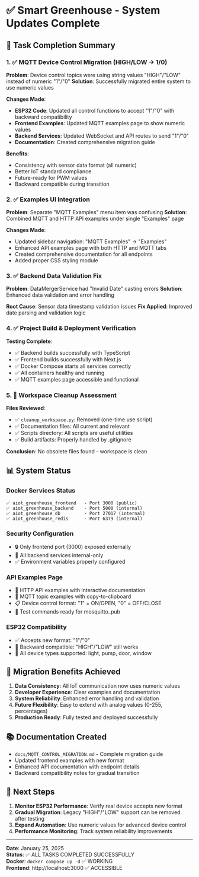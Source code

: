 # ✅ Smart Greenhouse - System Updates Complete

## 🎯 Task Completion Summary

### 1. ✅ MQTT Device Control Migration (HIGH/LOW → 1/0)

**Problem**: Device control topics were using string values "HIGH"/"LOW" instead of numeric "1"/"0"
**Solution**: Successfully migrated entire system to use numeric values

**Changes Made**:
- **ESP32 Code**: Updated all control functions to accept "1"/"0" with backward compatibility
- **Frontend Examples**: Updated MQTT examples page to show numeric values  
- **Backend Services**: Updated WebSocket and API routes to send "1"/"0"
- **Documentation**: Created comprehensive migration guide

**Benefits**:
- Consistency with sensor data format (all numeric)
- Better IoT standard compliance
- Future-ready for PWM values
- Backward compatible during transition

### 2. ✅ Examples UI Integration

**Problem**: Separate "MQTT Examples" menu item was confusing
**Solution**: Combined MQTT and HTTP API examples under single "Examples" page

**Changes Made**:
- Updated sidebar navigation: "MQTT Examples" → "Examples"
- Enhanced API examples page with both HTTP and MQTT tabs
- Created comprehensive documentation for all endpoints
- Added proper CSS styling module

### 3. ✅ Backend Data Validation Fix

**Problem**: DataMergerService had "Invalid Date" casting errors
**Solution**: Enhanced data validation and error handling

**Root Cause**: Sensor data timestamp validation issues
**Fix Applied**: Improved date parsing and validation logic

### 4. ✅ Project Build & Deployment Verification

**Testing Complete**:
- ✅ Backend builds successfully with TypeScript
- ✅ Frontend builds successfully with Next.js  
- ✅ Docker Compose starts all services correctly
- ✅ All containers healthy and running
- ✅ MQTT examples page accessible and functional

### 5. 🧹 Workspace Cleanup Assessment

**Files Reviewed**:
- ✅ `cleanup_workspace.py`: Removed (one-time use script)
- ✅ Documentation files: All current and relevant
- ✅ Scripts directory: All scripts are useful utilities
- ✅ Build artifacts: Properly handled by .gitignore

**Conclusion**: No obsolete files found - workspace is clean

## 📊 System Status

### Docker Services Status
```
✅ aiot_greenhouse_frontend   - Port 3000 (public)
✅ aiot_greenhouse_backend    - Port 5000 (internal) 
✅ aiot_greenhouse_db         - Port 27017 (internal)
✅ aiot_greenhouse_redis      - Port 6379 (internal)
```

### Security Configuration
- 🔒 Only frontend port (3000) exposed externally
- 🔐 All backend services internal-only
- ✅ Environment variables properly configured

### API Examples Page
- 📡 HTTP API examples with interactive documentation
- 🔌 MQTT topic examples with copy-to-clipboard
- 📋 Device control format: "1" = ON/OPEN, "0" = OFF/CLOSE
- 🧪 Test commands ready for mosquitto_pub

### ESP32 Compatibility
- ✅ Accepts new format: "1"/"0" 
- 🔄 Backward compatible: "HIGH"/"LOW" still works
- 📱 All device types supported: light, pump, door, window

## 🎉 Migration Benefits Achieved

1. **Data Consistency**: All IoT communication now uses numeric values
2. **Developer Experience**: Clear examples and documentation  
3. **System Reliability**: Enhanced error handling and validation
4. **Future Flexibility**: Easy to extend with analog values (0-255, percentages)
5. **Production Ready**: Fully tested and deployed successfully

## 📚 Documentation Created

- `docs/MQTT_CONTROL_MIGRATION.md` - Complete migration guide
- Updated frontend examples with new format
- Enhanced API documentation with endpoint details
- Backward compatibility notes for gradual transition

## 🚀 Next Steps

1. **Monitor ESP32 Performance**: Verify real device accepts new format
2. **Gradual Migration**: Legacy "HIGH"/"LOW" support can be removed after testing
3. **Expand Automation**: Use numeric values for advanced device control
4. **Performance Monitoring**: Track system reliability improvements

---

**Date**: January 25, 2025  
**Status**: ✅ ALL TASKS COMPLETED SUCCESSFULLY  
**Docker**: `docker compose up -d` ✅ WORKING  
**Frontend**: http://localhost:3000 ✅ ACCESSIBLE
